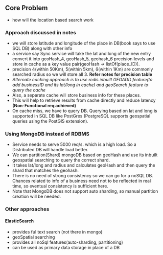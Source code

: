 ## Core Problem
- how will the location based search work


### Approach discussed in notes

- we will store latitude and longitude of the place in DB(book says to use SQL DB) along with other info
- a service say Sync service will take the lat and long of the new entry convert it into geoHash_4, geoHash_5, geohash_6 precision levels and store in cache as a key value pair(geoHash -> listOf(place_ID)).
- precision 4(within 50Km), 5(within 5km), 6(within 1Km) are commonly searched radius so we will store all 3. **Refer notes for precision table**
- _Alternate caching approach is to use redis inbuilt GEOADD feature(to add businessID and its lat/long in cache) and geoSearch feature to query the cache_
- Also, a separate cache will store business info for these places.
- This will help to retrieve results from cache directly and reduce latency **(Non-Functional req achieved)**
- On cache miss, we have to query DB. Querying based on lat and long is supported in SQL DB like PostGres (PostgreSQL supports geospatial queries using the PostGIS extension).

### Using MongoDB instead of RDBMS
- Service needs to serve 5000 req/s. which is a high load. So a Distributed DB will handle load better. 
- We can partition(Shard) mongoDB based on geoHash and use its inbuilt geospatial searching to query the correct shard. 
- It takes lat/long and radius and calculates geoHash and then query the shard that matches the geohash.
- There is no need of strong consistency so we can go for a noSQL DB. Chances related to info of a business need not to be reflected in real time, so eventual consistency is sufficient here.
- Note that MongoDB does not support auto sharding, so manual partition creation will be needed.


### Other approaches
#### ElasticSearch
- provides ful text search (not there in mongo)
- geoSpatial searching
- provides all noSql features(auto-sharding, partitioning)
- can be used as primary data storage in place of a DB

